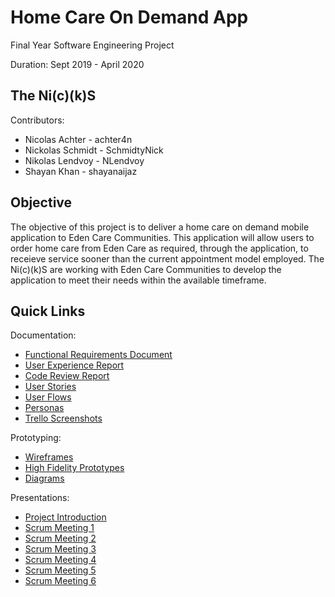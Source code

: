 # Home Care On Demand App
Final Year Software Engineering Project

Duration: Sept 2019 - April 2020

## The Ni(c)(k)S
Contributors:
- Nicolas Achter - achter4n
- Nickolas Schmidt - SchmidtyNick
- Nikolas Lendvoy - NLendvoy
- Shayan Khan - shayanaijaz

## Objective
The objective of this project is to deliver a home care on demand mobile application to Eden Care Communities. This application will allow users to order home care from Eden Care as required, through the application, to receieve service sooner than the current appointment model employed. The Ni(c)(k)S are working with Eden Care Communities to develop the application to meet their needs within the available timeframe.

## Quick Links
Documentation:
- [Functional Requirements Document](./Documentation/Functional%20Requirements%20Document.pdf)
- [User Experience Report](./Documentation/Experience%20Report.pdf)
- [Code Review Report](./Documentation/Code%20Review.pdf)
- [User Stories](./Documentation/User%20Stories.pdf)
- [User Flows](./Documentation/User%20Flows.pdf)
- [Personas](./Documentation/Eden%20Care%20Personas.pdf)
- [Trello Screenshots](./Documentation/Screenshots)

Prototyping:
- [Wireframes](./Prototypes/Wireframes)
- [High Fidelity Prototypes](./Prototypes/HighFidelityPrototypes)
- [Diagrams](./Prototypes/Diagrams)

Presentations:
- [Project Introduction](./Presentations/Project%20Introduction.pptx.pdf)
- [Scrum Meeting 1](./Presentations/October%2021st%20Scrum.pdf)
- [Scrum Meeting 2](./Presentations/October%2031st%20Scrum.pdf)
- [Scrum Meeting 3](./Presentations/November%2022nd%20Scrum.pdf)
- [Scrum Meeting 4](./Presentations/January%2014th%20Scrum.pdf)
- [Scrum Meeting 5](./Presentations/February%204th%20Scrum.pdf)
- [Scrum Meeting 6](./Presentations/March%2010th%20Scrum.pdf)
